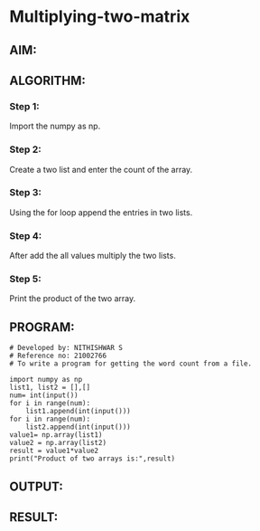 # Multiplying-two-matrix

## AIM:

## ALGORITHM:

### Step 1:
Import the numpy as np.

### Step 2:
Create a two list and enter the count of the array.
### Step 3:
Using the for loop append the entries in two lists.
### Step 4:
After add the all values multiply the two lists.
### Step 5:
Print the product of the two array.


## PROGRAM: 
```
# Developed by: NITHISHWAR S
# Reference no: 21002766
# To write a program for getting the word count from a file.

import numpy as np
list1, list2 = [],[]
num= int(input())
for i in range(num):
    list1.append(int(input()))
for i in range(num):
    list2.append(int(input()))
value1= np.array(list1)
value2 = np.array(list2)
result = value1*value2
print("Product of two arrays is:",result)
```

## OUTPUT:

## RESULT:

